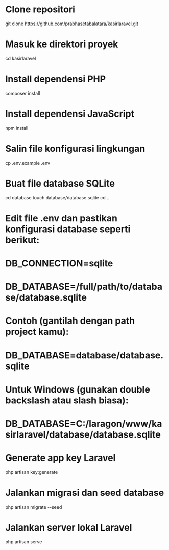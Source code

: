 # Clone repositori
git clone https://github.com/prabhasetabalatara/kasirlaravel.git

# Masuk ke direktori proyek
cd kasirlaravel

# Install dependensi PHP
composer install

# Install dependensi JavaScript
npm install

# Salin file konfigurasi lingkungan
cp .env.example .env

# Buat file database SQLite
cd database
touch database/database.sqlite
cd ..

# Edit file .env dan pastikan konfigurasi database seperti berikut:
# DB_CONNECTION=sqlite
# DB_DATABASE=/full/path/to/database/database.sqlite
# 
# Contoh (gantilah dengan path project kamu):
# DB_DATABASE=database/database.sqlite
# 
# Untuk Windows (gunakan double backslash atau slash biasa):
# DB_DATABASE=C:/laragon/www/kasirlaravel/database/database.sqlite

# Generate app key Laravel
php artisan key:generate

# Jalankan migrasi dan seed database
php artisan migrate --seed

# Jalankan server lokal Laravel
php artisan serve


